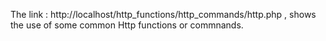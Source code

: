 The link : http://localhost/http_functions/http_commands/http.php , shows the use of some common Http functions or commnands.
